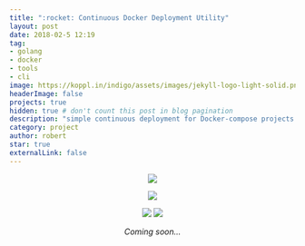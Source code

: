 ```yaml
---
title: ":rocket: Continuous Docker Deployment Utility"
layout: post
date: 2018-02-5 12:19
tag:
- golang
- docker
- tools
- cli
image: https://koppl.in/indigo/assets/images/jekyll-logo-light-solid.png
headerImage: false
projects: true
hidden: true # don't count this post in blog pagination
description: "simple continuous deployment for Docker-compose projects on any platform, from any platform"
category: project
author: robert
star: true
externalLink: false
---
```


<p align="center">
    <img src="https://golang.org/doc/gopher/biplane.jpg" />
</p>

<p align="center">
    <a href="https://github.com/ubclaunchpad/inertia">
        <img src="https://img.shields.io/badge/GitHub-inertia-blue.svg?style=for-the-badge" />
    </a>
</p>

<p align="center">
    <img src="https://img.shields.io/github/languages/top/ubclaunchpad/inertia.svg" />
    <img src="https://img.shields.io/github/release/ubclaunchpad/inertia.svg" />
</p>

<p align="center"><i>Coming soon...</i></p>
